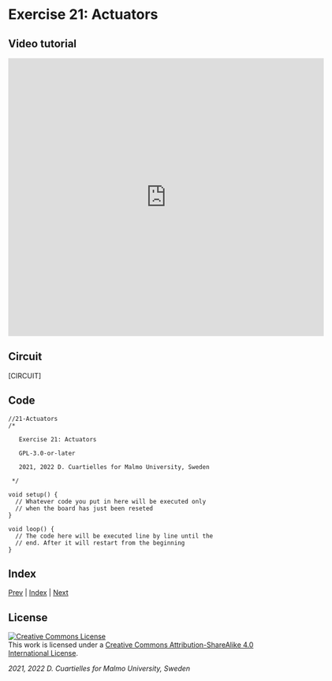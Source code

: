# Exercise 21: Actuators

## Video tutorial

<iframe src="https://player.vimeo.com/video/527960318?h=4ef324d152" width="640" height="564" frameborder="0" allow="autoplay; fullscreen" allowfullscreen></iframe>

## Circuit

[CIRCUIT]

## Code

```c_cpp
//21-Actuators
/*

   Exercise 21: Actuators

   GPL-3.0-or-later

   2021, 2022 D. Cuartielles for Malmo University, Sweden

 */

void setup() {
  // Whatever code you put in here will be executed only 
  // when the board has just been reseted
}

void loop() {
  // The code here will be executed line by line until the 
  // end. After it will restart from the beginning
}
```

## Index

[Prev](../20-Experiment_ButtonsRGB/20-Experiment_ButtonsRGB.md) |  [Index](../course_index.md) |  [Next](../22-Servomotors/22-Servomotors.md)

## License

<a rel="license" href="http://creativecommons.org/licenses/by-sa/4.0/"><img alt="Creative Commons License" style="border-width:0" src="https://i.creativecommons.org/l/by-sa/4.0/80x15.png" /></a><br />This work is licensed under a <a rel="license" href="http://creativecommons.org/licenses/by-sa/4.0/">Creative Commons Attribution-ShareAlike 4.0 International License</a>.

*2021, 2022 D. Cuartielles for Malmo University, Sweden*
